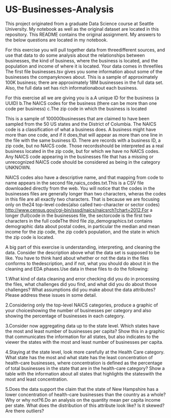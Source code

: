 # US-Businesses-Analysis

This project originated from a graduate Data Science course at Seattle University. My notebook as well as the original dataset are located in this repository. This README contains the original assignment. My answers to the below questions are located in my notebook. 


For this exercise you will pull together data from threedifferent sources, and use that data to do some analysis about the relationships between businesses, the kind of business, where the business is located, and the population and income of where it is located. Your data comes in threefiles The first file businesses.tsv gives you some information about some of the businesses the companyknows about.  This is a sample of approximately 100K business;  there are approximately 18M businesses in the full data set.  Also, the full data set has rich informationabout each business.  

For this exercise all we are giving you is 
a.A unique ID for the business (a UUID) 
b.The NAICS codes for the business (there can be more than one code per business) 
c.The zip code in which the business is located 

This is a sample of 100000businesses that are claimed to have been sampled from the 50 US states and the District of Columbia. The NAICS code is a classification of what a business does.  A business might have more than one code, and if it does,that will appear as more than one line in the file with the same business ID.  There are records with a business ID, a zip code, but no NAICS code.  Those recordsshould be interpreted as a real business located in the zip code, but for which we have no NAICS codes. Any NAICS code appearing in the businesses file that has a missing or unrecognized NAICS code should be considered as being in the category UNKNOWN.

NAICS codes also have a descriptive name, and that mapping from code to name appears in the second file,naics_codes.txt.This is a CSV file downloaded directly from the web.  You will notice that the codes in the businesses files are generally longer than two characters, wheras the codes in this file are all exactly two characters.  That is because we are focusing only on the24 top-level codes(also called two-character or sector codes) 
http://www.census.gov/cgi-bin/sssd/naics/naicsrch?chart=2012.For a longer (full)code in the businesses file, the sectorcode is the first two characters in the full codeThe third file zip_demographics.txt contains demographic data about postal codes, in particular the median and mean income for the zip code, the zip code’s population, and the state in which the zip code is located. 

A big part of this exercise is understanding, interpreting, and cleaning the data.  Consider the description above what the data set is supposed to be like.  You have to think hard about whether or not the data in the files conforms to thedescription, and if not, what you should do about it in the cleaning and EDA phases.Use data in these files to do the following: 

1.What kind of data cleaning and error checking did you do in processing the files, what challenges did you find, and what did you do about those challenges? What assumptions did you make about the data attributes?  Please address these issues in some detail.  

2.Considering only the top-level NAICS categories, produce a graphic of your choiceshowing the number of businesses per category and also showing the percentage of businesses in each category. 

3.Consider now aggregating data up to the state level.   Which states have the most and least number of businesses per capita? Show this in a graphic that communicates the information for all states, but also indicates to the viewer the states with the most and least number of businesses per capita.

4.Staying at the state level, look more carefully at the Health Care category.  What state has the most and what state has the least concentration of health-care businesses, where concentration is defined as the percentage of total businesses in the state that are in the health-care category? Show a table with the information about all states that highlights the stateswith the most and least concentration.

5.Does the data support the claim that the state of New Hampshire has a lower concentration of health-care businesses than the country as a whole? Why or why not?6.Do an analysis on the quantity mean per capita income per state.  What does the distribution of this attribute look like?  Is it skewed?  Are there outliers?

